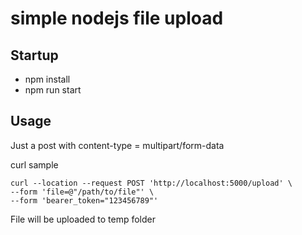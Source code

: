 # simple nodejs file upload


## Startup

- npm install
- npm run start

## Usage

Just a post with content-type = multipart/form-data


curl sample

```
curl --location --request POST 'http://localhost:5000/upload' \
--form 'file=@"/path/to/file"' \
--form 'bearer_token="123456789"'
```

File will be uploaded to temp folder
